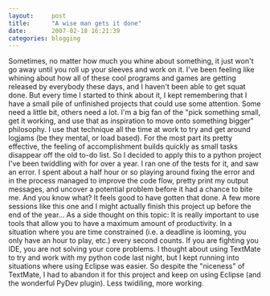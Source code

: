 ```yaml
---
layout:     post
title:      "A wise man gets it done"
date:       2007-02-18 16:21:39
categories: blogging
---
```

Sometimes, no matter how much you whine about something, it just won't go away until you roll up your sleeves and work on it. I've been feeling like whining about how all of these cool programs and games are getting released by everybody these days, and I haven't been able to get squat done. But every time I started to think about it, I kept remembering that I have a small pile of unfinished projects that could use some attention. Some need a little bit, others need a lot. I'm a big fan of the "pick something small, get it working, and use that as inspiration to move onto something bigger" philosophy. I use that technique all the time at work to try and get around logjams (be they mental, or load based). For the most part its pretty effective, the feeling of accomplishment builds quickly as small tasks disappear off the old to-do list. So I decided to apply this to a python project I've been twiddling with for over a year. I ran one of the tests for it, and saw an error. I spent about a half hour or so playing around fixing the error and in the process managed to improve the code flow, pretty print my output messages, and uncover a potential problem before it had a chance to bite me. And you know what? It feels good to have gotten that done. A few more sessions like this one and I might actually finish this project up before the end of the year... As a side thought on this topic: It is really important to use tools that allow you to have a maximum amount of productivity. In a situation where you are time constrained (i.e. a deadline is looming, you only have an hour to play, etc.) every second counts. If you are fighting you IDE, you are not solving your core problems. I thought about using TextMate to try and work with my python code last night, but I kept running into situations where using Eclipse was easier. So despite the "niceness" of TextMate, I had to abandon it for this project and keep on using Eclipse (and the wonderful PyDev plugin). Less twidiling, more working.
